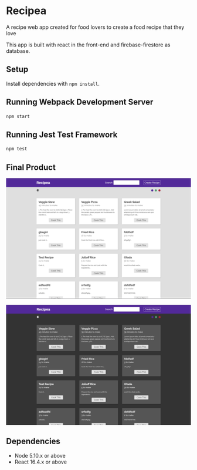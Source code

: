 # Recipea
A recipe web app created for food lovers to create a food recipe that they love

This app is built with react in the front-end and firebase-firestore as database. 

## Setup

Install dependencies with `npm install`.


## Running Webpack Development Server

```sh
npm start
```

## Running Jest Test Framework

```sh
npm test
```

## Final Product

!["Screenshot of the Main Screen - Light Mode"](https://github.com/lateefazeez/recipea/blob/master/recipee/src/assets/main_screen_light.png?raw=true)

!["Screenshot of the Main Screen - Dark Mode"](https://github.com/lateefazeez/recipea/blob/master/recipee/src/assets/main_screen_dark.png?raw=true)


## Dependencies

- Node 5.10.x or above
- React 16.4.x or above
